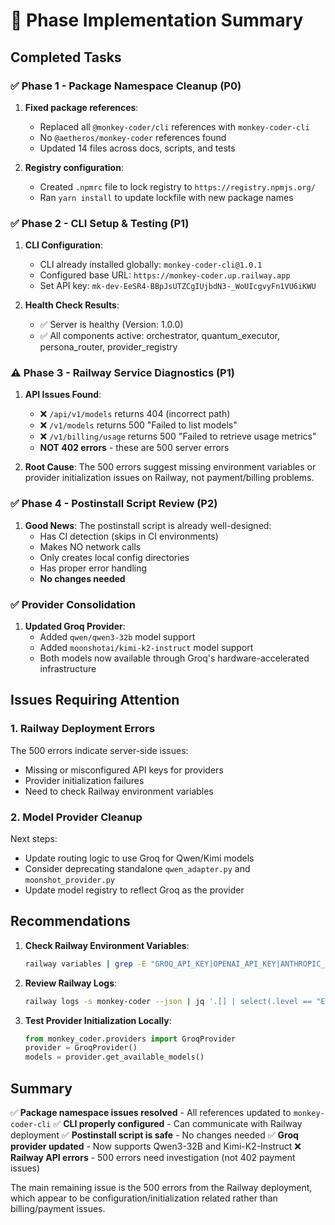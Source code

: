 # 🚀 Phase Implementation Summary

## Completed Tasks

### ✅ Phase 1 - Package Namespace Cleanup (P0)
1. **Fixed package references**:
   - Replaced all `@monkey-coder/cli` references with `monkey-coder-cli`
   - No `@aetheros/monkey-coder` references found
   - Updated 14 files across docs, scripts, and tests

2. **Registry configuration**:
   - Created `.npmrc` file to lock registry to `https://registry.npmjs.org/`
   - Ran `yarn install` to update lockfile with new package names

### ✅ Phase 2 - CLI Setup & Testing (P1)
1. **CLI Configuration**:
   - CLI already installed globally: `monkey-coder-cli@1.0.1`
   - Configured base URL: `https://monkey-coder.up.railway.app`
   - Set API key: `mk-dev-EeSR4-BBpJsUTZCgIUjbdN3-_WoUIcgvyFn1VU6iKWU`

2. **Health Check Results**:
   - ✅ Server is healthy (Version: 1.0.0)
   - ✅ All components active: orchestrator, quantum_executor, persona_router, provider_registry

### ⚠️ Phase 3 - Railway Service Diagnostics (P1)
1. **API Issues Found**:
   - ❌ `/api/v1/models` returns 404 (incorrect path)
   - ❌ `/v1/models` returns 500 "Failed to list models"
   - ❌ `/v1/billing/usage` returns 500 "Failed to retrieve usage metrics"
   - **NOT 402 errors** - these are 500 server errors

2. **Root Cause**: The 500 errors suggest missing environment variables or provider initialization issues on Railway, not payment/billing problems.

### ✅ Phase 4 - Postinstall Script Review (P2)
1. **Good News**: The postinstall script is already well-designed:
   - Has CI detection (skips in CI environments)
   - Makes NO network calls
   - Only creates local config directories
   - Has proper error handling
   - **No changes needed**

### ✅ Provider Consolidation
1. **Updated Groq Provider**:
   - Added `qwen/qwen3-32b` model support
   - Added `moonshotai/kimi-k2-instruct` model support
   - Both models now available through Groq's hardware-accelerated infrastructure

## Issues Requiring Attention

### 1. Railway Deployment Errors
The 500 errors indicate server-side issues:
- Missing or misconfigured API keys for providers
- Provider initialization failures
- Need to check Railway environment variables

### 2. Model Provider Cleanup
Next steps:
- Update routing logic to use Groq for Qwen/Kimi models
- Consider deprecating standalone `qwen_adapter.py` and `moonshot_provider.py`
- Update model registry to reflect Groq as the provider

## Recommendations

1. **Check Railway Environment Variables**:
   ```bash
   railway variables | grep -E "GROQ_API_KEY|OPENAI_API_KEY|ANTHROPIC_API_KEY"
   ```

2. **Review Railway Logs**:
   ```bash
   railway logs -s monkey-coder --json | jq '.[] | select(.level == "ERROR")'
   ```

3. **Test Provider Initialization Locally**:
   ```python
   from monkey_coder.providers import GroqProvider
   provider = GroqProvider()
   models = provider.get_available_models()
   ```

## Summary

✅ **Package namespace issues resolved** - All references updated to `monkey-coder-cli`
✅ **CLI properly configured** - Can communicate with Railway deployment
✅ **Postinstall script is safe** - No changes needed
✅ **Groq provider updated** - Now supports Qwen3-32B and Kimi-K2-Instruct
❌ **Railway API errors** - 500 errors need investigation (not 402 payment issues)

The main remaining issue is the 500 errors from the Railway deployment, which appear to be configuration/initialization related rather than billing/payment issues.
